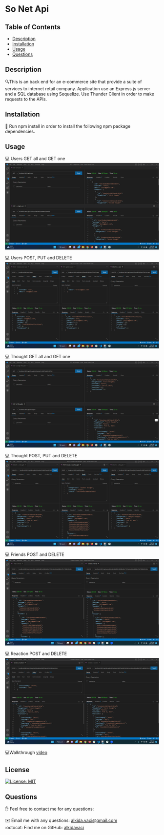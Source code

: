 # So Net Api

   
  ## Table of Contents
  - [Description](#description)
  - [Installation](#installation)
  - [Usage](#usage)
  - [Questions](#Questions)
  

  ## Description
  🔍This is an back end for an e-commerce site that provide a suite of services to internet retail company. Application use an Express.js server and a SQL database using Sequelize. Use Thunder Client in order to make requests to the APIs.

  
  ## Installation
  💾 Run npm install in order to install the following npm package dependencies.     

  
  ## Usage

  💻  Users GET all and GET one
    ![terminal](./assets/user-get%20all%20-get%20one.png)
  
  💻  Users POST, PUT and DELETE
    ![terminal](./assets/user-post-put-delete.png)

  💻  Thought GET all and GET one
    ![terminal](./assets/thought-get-all-get-one.png)

  💻  Thought POST, PUT and DELETE
    ![terminal](./assets/thought-post-put-delete.png)

  💻  Friends POST and DELETE
    ![terminal](./assets/friend-put-delete.png)

  💻  Reaction POST and DELETE
    ![terminal](./assets/reaction-post-delete.png)


  💻Walkthrough [video](https://drive.google.com/file/d/1cxyoFb5vZFAPw4ii9sAQYXPE68xKy0wX/view) 
    

  ## License 
  [![License: MIT](https://img.shields.io/badge/License-MIT-yellow.svg)](https://opensource.org/licenses/MIT)
    
     
  ## Questions
  ✋ Feel free to contact me for any questions:<br>
  
  ✉️ Email me with any questions: [alkida.vaci@gmail.com](alkida.vaci@gmail.com)<br>
  :octocat: Find me on GitHub: [alkidavaci](https://github.com/alkidavaci)